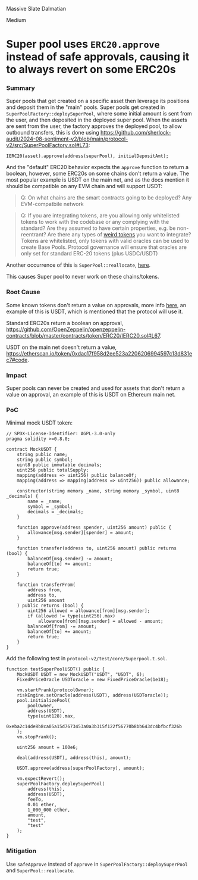 Massive Slate Dalmatian

Medium

# Super pool uses `ERC20.approve` instead of safe approvals, causing it to always revert on some ERC20s

### Summary

Super pools that get created on a specific asset then leverage its positions and deposit them in the "main" pools. Super pools get created in `SuperPoolFactory::deploySuperPool`, where some initial amount is sent from the user, and then deposited in the deployed super pool. When the assets are sent from the user, the factory approves the deployed pool, to allow outbound transfers, this is done using https://github.com/sherlock-audit/2024-08-sentiment-v2/blob/main/protocol-v2/src/SuperPoolFactory.sol#L73:
```solidity
IERC20(asset).approve(address(superPool), initialDepositAmt);
```
And the "default" ERC20 behavior expects the `approve` function to return a boolean, however, some ERC20s on some chains don't return a value.
The most popular example is USDT on the main net, and as the docs mention it should be compatible on any EVM chain and will support USDT:
>Q: On what chains are the smart contracts going to be deployed?
Any EVM-compatbile network

>Q: If you are integrating tokens, are you allowing only whitelisted tokens to work with the codebase or any complying with the standard? Are they assumed to have certain properties, e.g. be non-reentrant? Are there any types of [weird tokens](https://github.com/d-xo/weird-erc20) you want to integrate?
Tokens are whitelisted, only tokens with valid oracles can be used to create Base Pools.
Protocol governance will ensure that oracles are only set for standard ERC-20 tokens (plus USDC/USDT)

Another occurrence of this is `SuperPool::reallocate`, [here](https://github.com/sherlock-audit/2024-08-sentiment-v2/blob/main/protocol-v2/src/SuperPool.sol#L450).

This causes Super pool to never work on these chains/tokens.


### Root Cause

Some known tokens don't return a value on approvals, more info [here](https://github.com/d-xo/weird-erc20?tab=readme-ov-file#missing-return-values), an example of this is USDT, which is mentioned that the protocol will use it.

Standard ERC20s return a boolean on approval, https://github.com/OpenZeppelin/openzeppelin-contracts/blob/master/contracts/token/ERC20/IERC20.sol#L67.

USDT on the main net doesn't return a value, https://etherscan.io/token/0xdac17f958d2ee523a2206206994597c13d831ec7#code.

### Impact

Super pools can never be created and used for assets that don't return a value on approval, an example of this is USDT on Ethereum main net.

### PoC

Minimal mock USDT token:
```solidity
// SPDX-License-Identifier: AGPL-3.0-only
pragma solidity >=0.8.0;

contract MockUSDT {
    string public name;
    string public symbol;
    uint8 public immutable decimals;
    uint256 public totalSupply;
    mapping(address => uint256) public balanceOf;
    mapping(address => mapping(address => uint256)) public allowance;

    constructor(string memory _name, string memory _symbol, uint8 _decimals) {
        name = _name;
        symbol = _symbol;
        decimals = _decimals;
    }

    function approve(address spender, uint256 amount) public {
        allowance[msg.sender][spender] = amount;
    }

    function transfer(address to, uint256 amount) public returns (bool) {
        balanceOf[msg.sender] -= amount;
        balanceOf[to] += amount;
        return true;
    }

    function transferFrom(
        address from,
        address to,
        uint256 amount
    ) public returns (bool) {
        uint256 allowed = allowance[from][msg.sender];
        if (allowed != type(uint256).max)
            allowance[from][msg.sender] = allowed - amount;
        balanceOf[from] -= amount;
        balanceOf[to] += amount;
        return true;
    }
}
```

Add the following test in `protocol-v2/test/core/Superpool.t.sol`.
```solidity
function testSuperPoolUSDT() public {
    MockUSDT USDT = new MockUSDT("USDT", "USDT", 6);
    FixedPriceOracle USDToracle = new FixedPriceOracle(1e18);

    vm.startPrank(protocolOwner);
    riskEngine.setOracle(address(USDT), address(USDToracle));
    pool.initializePool(
        poolOwner,
        address(USDT),
        type(uint128).max,
        0xeba2c14de8b8ca05a15d7673453a0a3b315f122f56770b8bb643dc4bfbcf326b
    );
    vm.stopPrank();

    uint256 amount = 100e6;

    deal(address(USDT), address(this), amount);

    USDT.approve(address(superPoolFactory), amount);

    vm.expectRevert();
    superPoolFactory.deploySuperPool(
        address(this),
        address(USDT),
        feeTo,
        0.01 ether,
        1_000_000 ether,
        amount,
        "test",
        "test"
    );
}
```

### Mitigation

Use `safeApprove` instead of `approve` in `SuperPoolFactory::deploySuperPool` and `SuperPool::reallocate`.